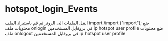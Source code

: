 # hotspot_login_Events
انقل الملفات الى الروتر 
ثم قم باستيراد الملف import
/import ("import");
ضع محتويات ملف onlogin في بروفايل المستخدمين ip hotspot user profile
ضع محتويات ملف onlogout في بروفايل المستخدمين ip hotspot user profile
